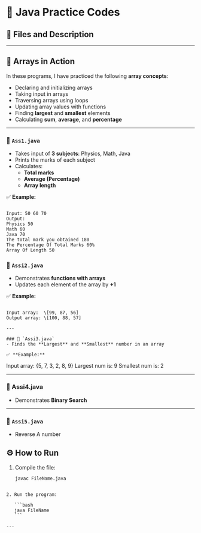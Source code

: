 # 📘 Java Practice Codes

## 📂 Files and Description

---

## 🔢 Arrays in Action
In these programs, I have practiced the following **array concepts**:
- Declaring and initializing arrays  
- Taking input in arrays  
- Traversing arrays using loops  
- Updating array values with functions  
- Finding **largest** and **smallest** elements  
- Calculating **sum**, **average**, and **percentage**

---
### 🔹 `Ass1.java`
- Takes input of **3 subjects**: Physics, Math, Java  
- Prints the marks of each subject  
- Calculates:
  - **Total marks**
  - **Average (Percentage)**
  - **Array length**

✅ **Example:**
```

Input: 50 60 70
Output:
Physics 50
Math 60
Java 70
The total mark you obtained 180
The Percentage Of Total Marks 60%
Array Of Length 50

```
### 🔹 `Assi2.java`
- Demonstrates **functions with arrays**  
- Updates each element of the array by **+1**

✅ **Example:**
```

Input array:  \[99, 87, 56]
Output array: \[100, 88, 57]

---

### 🔹 `Assi3.java`
- Finds the **Largest** and **Smallest** number in an array  

✅ **Example:**
```

Input array:  {5, 7, 3, 2, 8, 9}
Largest num is: 9
Smallest num is: 2


 ---
### 🔹 Assi4.java
- Demonstrates **Binary Search**

---
### 🔹 `Assi5.java`
- Reverse A number 


## ⚙️ How to Run
1. Compile the file:
   ```bash
   javac FileName.java
````

2. Run the program:

   ```bash
   java FileName
   ```

---

 

